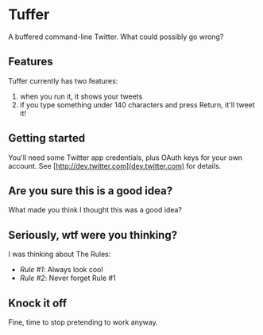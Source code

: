 # Tuffer
A buffered command-line Twitter. What could possibly go wrong?

## Features
Tuffer currently has two features:

1. when you run it, it shows your tweets
2. if you type something under 140 characters and press Return, it'll
tweet it!

## Getting started
You'll need some Twitter app credentials, plus OAuth keys for your own
account. See [http://dev.twitter.com](dev.twitter.com) for details.

## Are you sure this is a good idea?
What made you think I thought this was a good idea?

## Seriously, wtf were you thinking?
I was thinking about The Rules:

* *Rule #1*: Always look cool
* *Rule #2*: Never forget Rule #1

## Knock it off
Fine, time to stop pretending to work anyway.
